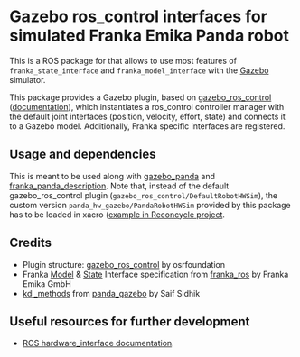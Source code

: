 # Gazebo ros_control interfaces for simulated Franka Emika Panda robot

This is a ROS package for that allows to use most features of `franka_state_interface` and `franka_model_interface` with the [Gazebo](http://gazebosim.org/) simulator.

This package provides a Gazebo plugin, based on [gazebo_ros_control](https://github.com/ros-simulation/gazebo_ros_pkgs/tree/kinetic-devel/gazebo_ros_control) ([documentation](http://gazebosim.org/tutorials?tut=ros_control)), which instantiates a ros_control controller manager with the default joint interfaces (position, velocity, effort, state) and connects it to a Gazebo model. Additionally, Franka specific interfaces are registered. 

## Usage and dependencies

This is meant to be used along with [gazebo_panda](https://github.com/justagist/gazebo_panda/) and [franka_panda_description](https://github.com/justagist/franka_panda_description). 
Note that, instead of the default gazebo_ros_control plugin (`gazebo_ros_control/DefaultRobotHWSim`), the custom version `panda_hw_gazebo/PandaRobotHWSim` provided by this package has to be loaded in xacro ([example in Reconcycle project](https://github.com/ReconCycle/franka_panda_description/blob/d8cfb29d28b6e5e076a7bbe4a6cbcdde5f6c7acd/robots/panda.transmission.xacro#L24-L29).

## Credits

* Plugin structure: [gazebo_ros_control](https://github.com/ros-simulation/gazebo_ros_pkgs/tree/kinetic-devel/gazebo_ros_control) by osrfoundation
* Franka [Model](https://github.com/frankaemika/franka_ros/blob/kinetic-devel/franka_hw/include/franka_hw/franka_model_interface.h) & [State](https://github.com/frankaemika/franka_ros/blob/kinetic-devel/franka_hw/include/franka_hw/franka_state_interface.h) Interface specification from [franka_ros](https://github.com/frankaemika/franka_ros/) by Franka Emika GmbH
* [kdl_methods]((https://github.com/justagist/panda_simulator/blob/melodic-devel/panda_gazebo/src/kdl_methods.cpp)) from [panda_gazebo](https://github.com/justagist/panda_simulator/blob/kinetic-devel/panda_gazebo) by Saif Sidhik

## Useful resources for further development

* [ROS hardware_interface documentation](http://docs.ros.org/en/melodic/api/hardware_interface/html/c++/).

